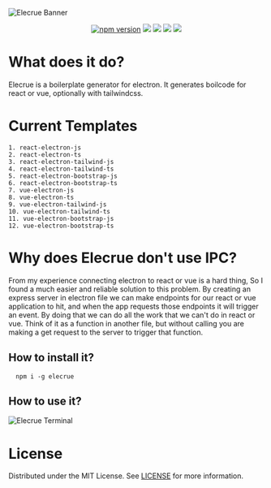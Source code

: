 ![Elecrue Banner](https://user-images.githubusercontent.com/63385587/135675383-1c74f040-d8a9-49a4-a035-a0fcc4edac0c.png)

<div align="center">
<a href="https://badge.fury.io/js/elecrue" target="_blank" ><img src="https://badge.fury.io/js/elecrue.svg" alt="npm version"/></a>
<img src="https://img.shields.io/badge/Electron-2B2E3A?style=for-the-badge&logo=electron&logoColor=9FEAF9"/>
<img src="https://img.shields.io/badge/Vue.js-35495E?style=for-the-badge&logo=vuedotjs&logoColor=4FC08D"/>
<img src="https://img.shields.io/badge/Tailwind_CSS-38B2AC?style=for-the-badge&logo=tailwind-css&logoColor=white"/>

<img src="https://img.shields.io/badge/React-20232A?style=for-the-badge&logo=react&logoColor=61DAFB"/>
</div>

# What does it do?
Elecrue is a boilerplate generator for electron. It generates boilcode for react or vue, optionally with tailwindcss.

# Current Templates
```
1. react-electron-js
2. react-electron-ts
3. react-electron-tailwind-js
4. react-electron-tailwind-ts
5. react-electron-bootstrap-js
6. react-electron-bootstrap-ts
7. vue-electron-js
8. vue-electron-ts
9. vue-electron-tailwind-js
10. vue-electron-tailwind-ts
11. vue-electron-bootstrap-js
12. vue-electron-bootstrap-ts
```

# Why does Elecrue don't use IPC?
From my experience connecting electron to react or vue is a hard thing, So I found a much easier and reliable solution to this problem. By creating an express server in electron file we can make endpoints for our react or vue application to hit, and when the app requests those endpoints it will trigger an event. By doing that we can do all the work that we can't do in react or vue. Think of it as a function in another file, but without calling you are making a get request to the server to trigger that function.

## How to install it?
```
  npm i -g elecrue
```
## How to use it?
![Elecrue Terminal](https://user-images.githubusercontent.com/63385587/132942925-bbd9a3db-63c9-4cd3-be4b-45ab6a9749ef.png)


# License
Distributed under the MIT License. See [LICENSE](https://github.com/RajvirSingh1313/Elecrue/blob/master/LICENSE) for more information.
